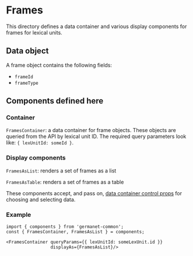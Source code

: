# Frames

This directory defines a data container and various display components
for frames for lexical units.

## Data object

A frame object contains the following fields:

  - `frameId`
  - `frameType`

## Components defined here

### Container

`FramesContainer`: a data container for frame objects.
These objects are queried from the API by lexical unit ID.
The required query parameters look like: `{ lexUnitId: someId }`.

### Display components

`FramesAsList`: renders a set of frames as a list 

`FramesAsTable`: renders a set of frames as a table 

These components accept, and pass on, [data container control
props](../DataContainer#user-content-selecting-and-choosing-data-objects) for choosing and selecting data.

### Example

```
import { components } from 'germanet-common';
const { FramesContainer, FramesAsList } = components;

<FramesContainer queryParams={{ lexUnitId: someLexUnit.id }}
                 displayAs={FramesAsList}/>
```
